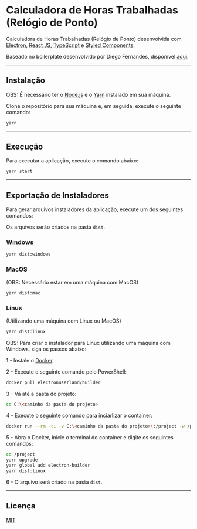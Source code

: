 # Calculadora de Horas Trabalhadas (Relógio de Ponto)

Calculadora de Horas Trabalhadas (Relógio de Ponto) desenvolvida com [Electron](https://www.electronjs.org), [React JS](https://pt-br.reactjs.org), [TypeScript](https://www.typescriptlang.org/pt/) e [Styled Components](https://styled-components.com).

Baseado no boilerplate desenvolvido por Diego Fernandes, disponível [aqui](https://github.com/diego3g/electron-typescript-react).

<hr>

## Instalação

OBS: É necessário ter o [Node.js](https://nodejs.org/pt-br/) e o [Yarn](https://yarnpkg.com) instalado em sua máquina.

Clone o repositório para sua máquina e, em seguida, execute o seguinte comando:

```bash
yarn
```

<hr>

## Execução

Para executar a aplicação, execute o comando abaixo:

```bash
yarn start
```

<hr>

## Exportação de Instaladores

Para gerar arquivos instaladores da aplicação, execute um dos seguintes comandos:

Os arquivos serão criados na pasta `dist`.

### Windows

```bash
yarn dist:windows
```

### MacOS
(OBS: Necessário estar em uma máquina com MacOS)

```bash
yarn dist:mac
```

### Linux
(Utilizando uma máquina com Linux ou MacOS)

```bash
yarn dist:linux
```

OBS: Para criar o instalador para Linux utilizando uma máquina com Windows, siga os passos abaixo:

1 - Instale o [Docker](https://docs.docker.com/get-docker/).

2 - Execute o seguinte comando pelo PowerShell:

```bash
docker pull electronuserland/builder
```

3 - Vá até a pasta do projeto:

```bash
cd C:\<caminho da pasta do projeto>
```

4 - Execute o seguinte comando para inciarlizar o container:

```bash
docker run --rm -ti -v C:\<caminho da pasta do projeto>\:/project -w /project electronuserland/builder
```

5 - Abra o Docker, inicie o terminal do container e digite os seguintes comandos:

```bash
cd /project
yarn upgrade
yarn global add electron-builder
yarn dist:linux
```

6 - O arquivo será criado na pasta `dist`.

<hr>

## Licença

[MIT](https://choosealicense.com/licenses/mit/)
